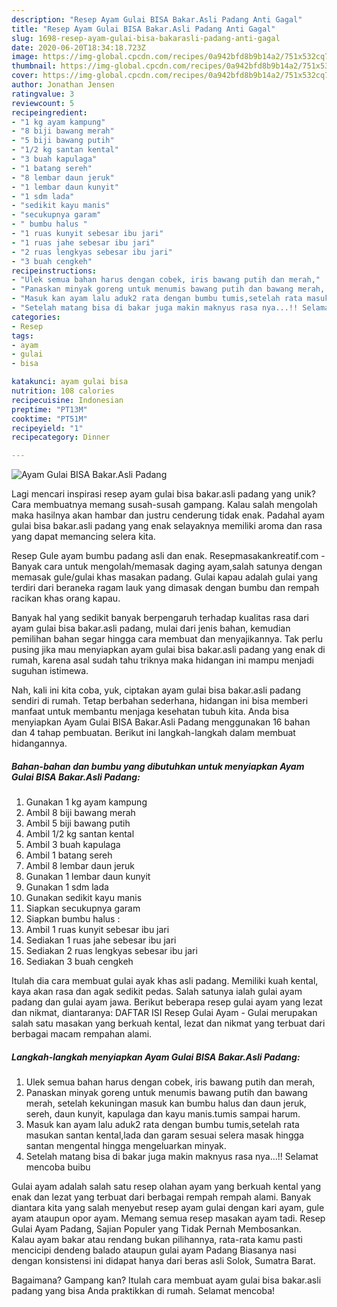 ```yaml
---
description: "Resep Ayam Gulai BISA Bakar.Asli Padang Anti Gagal"
title: "Resep Ayam Gulai BISA Bakar.Asli Padang Anti Gagal"
slug: 1698-resep-ayam-gulai-bisa-bakarasli-padang-anti-gagal
date: 2020-06-20T18:34:18.723Z
image: https://img-global.cpcdn.com/recipes/0a942bfd8b9b14a2/751x532cq70/ayam-gulai-bisa-bakarasli-padang-foto-resep-utama.jpg
thumbnail: https://img-global.cpcdn.com/recipes/0a942bfd8b9b14a2/751x532cq70/ayam-gulai-bisa-bakarasli-padang-foto-resep-utama.jpg
cover: https://img-global.cpcdn.com/recipes/0a942bfd8b9b14a2/751x532cq70/ayam-gulai-bisa-bakarasli-padang-foto-resep-utama.jpg
author: Jonathan Jensen
ratingvalue: 3
reviewcount: 5
recipeingredient:
- "1 kg ayam kampung"
- "8 biji bawang merah"
- "5 biji bawang putih"
- "1/2 kg santan kental"
- "3 buah kapulaga"
- "1 batang sereh"
- "8 lembar daun jeruk"
- "1 lembar daun kunyit"
- "1 sdm lada"
- "sedikit kayu manis"
- "secukupnya garam"
- " bumbu halus "
- "1 ruas kunyit sebesar ibu jari"
- "1 ruas jahe sebesar ibu jari"
- "2 ruas lengkyas sebesar ibu jari"
- "3 buah cengkeh"
recipeinstructions:
- "Ulek semua bahan harus dengan cobek, iris bawang putih dan merah,"
- "Panaskan minyak goreng untuk menumis bawang putih dan bawang merah, setelah kekuningan masuk kan bumbu halus dan daun jeruk, sereh, daun kunyit, kapulaga dan kayu manis.tumis sampai harum."
- "Masuk kan ayam lalu aduk2 rata dengan bumbu tumis,setelah rata masukan santan kental,lada dan garam sesuai selera masak hingga santan mengental hingga mengeluarkan minyak."
- "Setelah matang bisa di bakar juga makin maknyus rasa nya...!! Selamat mencoba buibu"
categories:
- Resep
tags:
- ayam
- gulai
- bisa

katakunci: ayam gulai bisa 
nutrition: 108 calories
recipecuisine: Indonesian
preptime: "PT13M"
cooktime: "PT51M"
recipeyield: "1"
recipecategory: Dinner

---
```



![Ayam Gulai BISA Bakar.Asli Padang](https://img-global.cpcdn.com/recipes/0a942bfd8b9b14a2/751x532cq70/ayam-gulai-bisa-bakarasli-padang-foto-resep-utama.jpg)

Lagi mencari inspirasi resep ayam gulai bisa bakar.asli padang yang unik? Cara membuatnya memang susah-susah gampang. Kalau salah mengolah maka hasilnya akan hambar dan justru cenderung tidak enak. Padahal ayam gulai bisa bakar.asli padang yang enak selayaknya memiliki aroma dan rasa yang dapat memancing selera kita.

Resep Gule ayam bumbu padang asli dan enak. Resepmasakankreatif.com - Banyak cara untuk mengolah/memasak daging ayam,salah satunya dengan memasak gule/gulai khas masakan padang. Gulai kapau adalah gulai yang terdiri dari beraneka ragam lauk yang dimasak dengan bumbu dan rempah racikan khas orang kapau.

Banyak hal yang sedikit banyak berpengaruh terhadap kualitas rasa dari ayam gulai bisa bakar.asli padang, mulai dari jenis bahan, kemudian pemilihan bahan segar hingga cara membuat dan menyajikannya. Tak perlu pusing jika mau menyiapkan ayam gulai bisa bakar.asli padang yang enak di rumah, karena asal sudah tahu triknya maka hidangan ini mampu menjadi suguhan istimewa.


Nah, kali ini kita coba, yuk, ciptakan ayam gulai bisa bakar.asli padang sendiri di rumah. Tetap berbahan sederhana, hidangan ini bisa memberi manfaat untuk membantu menjaga kesehatan tubuh kita. Anda bisa menyiapkan Ayam Gulai BISA Bakar.Asli Padang menggunakan 16 bahan dan 4 tahap pembuatan. Berikut ini langkah-langkah dalam membuat hidangannya.

<!--inarticleads1-->

##### Bahan-bahan dan bumbu yang dibutuhkan untuk menyiapkan Ayam Gulai BISA Bakar.Asli Padang:

1. Gunakan 1 kg ayam kampung
1. Ambil 8 biji bawang merah
1. Ambil 5 biji bawang putih
1. Ambil 1/2 kg santan kental
1. Ambil 3 buah kapulaga
1. Ambil 1 batang sereh
1. Ambil 8 lembar daun jeruk
1. Gunakan 1 lembar daun kunyit
1. Gunakan 1 sdm lada
1. Gunakan sedikit kayu manis
1. Siapkan secukupnya garam
1. Siapkan  bumbu halus :
1. Ambil 1 ruas kunyit sebesar ibu jari
1. Sediakan 1 ruas jahe sebesar ibu jari
1. Sediakan 2 ruas lengkyas sebesar ibu jari
1. Sediakan 3 buah cengkeh


Itulah dia cara membuat gulai ayak khas asli padang. Memiliki kuah kental, kaya akan rasa dan agak sedikit pedas. Salah satunya ialah gulai ayam padang dan gulai ayam jawa. Berikut beberapa resep gulai ayam yang lezat dan nikmat, diantaranya: DAFTAR ISI Resep Gulai Ayam - Gulai merupakan salah satu masakan yang berkuah kental, lezat dan nikmat yang terbuat dari berbagai macam rempahan alami. 

<!--inarticleads2-->

##### Langkah-langkah menyiapkan Ayam Gulai BISA Bakar.Asli Padang:

1. Ulek semua bahan harus dengan cobek, iris bawang putih dan merah,
1. Panaskan minyak goreng untuk menumis bawang putih dan bawang merah, setelah kekuningan masuk kan bumbu halus dan daun jeruk, sereh, daun kunyit, kapulaga dan kayu manis.tumis sampai harum.
1. Masuk kan ayam lalu aduk2 rata dengan bumbu tumis,setelah rata masukan santan kental,lada dan garam sesuai selera masak hingga santan mengental hingga mengeluarkan minyak.
1. Setelah matang bisa di bakar juga makin maknyus rasa nya...!! Selamat mencoba buibu


Gulai ayam adalah salah satu resep olahan ayam yang berkuah kental yang enak dan lezat yang terbuat dari berbagai rempah rempah alami. Banyak diantara kita yang salah menyebut resep ayam gulai dengan kari ayam, gule ayam ataupun opor ayam. Memang semua resep masakan ayam tadi. Resep Gulai Ayam Padang, Sajian Populer yang Tidak Pernah Membosankan. Kalau ayam bakar atau rendang bukan pilihannya, rata-rata kamu pasti mencicipi dendeng balado ataupun gulai ayam Padang Biasanya nasi dengan konsistensi ini didapat hanya dari beras asli Solok, Sumatra Barat. 

Bagaimana? Gampang kan? Itulah cara membuat ayam gulai bisa bakar.asli padang yang bisa Anda praktikkan di rumah. Selamat mencoba!
